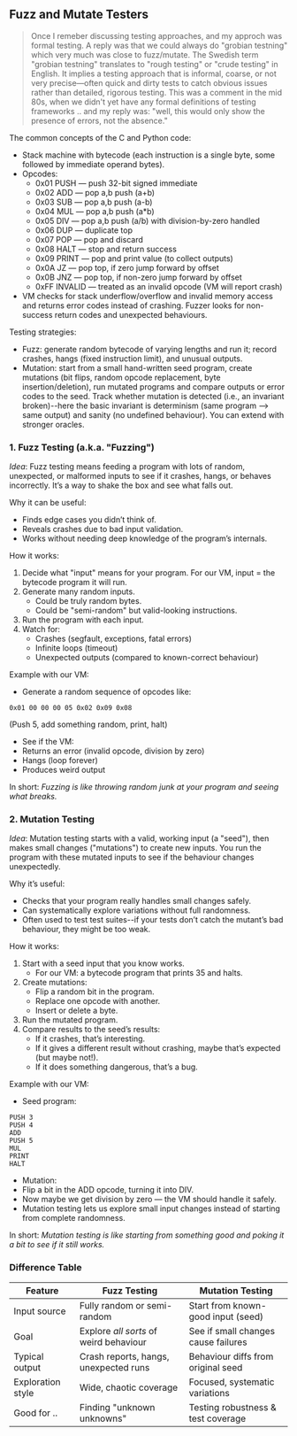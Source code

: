 
## Fuzz and Mutate Testers

> Once I remeber discussing testing approaches, and my approch was formal testing. A reply was that we could
> always do "grobian testning" which very much was close to fuzz/mutate. The Swedish term "grobian testning"
> translates to "rough testing" or "crude testing" in English. It implies a testing approach that is informal,
> coarse, or not very precise—often quick and dirty tests to catch obvious issues rather than detailed,
> rigorous testing. This was a comment in the mid 80s, when we didn't yet have any formal definitions of
> testing frameworks .. and my reply was: "well, this would only show the presence of errors, not the absence."

The common concepts of the C and Python code:
- Stack machine with bytecode (each instruction is a single byte, some followed by immediate operand bytes).
- Opcodes:
    - 0x01 PUSH <int32> — push 32-bit signed immediate
    - 0x02 ADD — pop a,b push (a+b)
    - 0x03 SUB — pop a,b push (a-b)
    - 0x04 MUL — pop a,b push (a*b)
    - 0x05 DIV — pop a,b push (a/b) with division-by-zero handled
    - 0x06 DUP — duplicate top
    - 0x07 POP — pop and discard
    - 0x08 HALT — stop and return success
    - 0x09 PRINT — pop and print value (to collect outputs)
    - 0x0A JZ <offset8> — pop top, if zero jump forward by offset
    - 0x0B JNZ <offset8> — pop top, if non-zero jump forward by offset
    - 0xFF INVALID — treated as an invalid opcode (VM will report crash)
- VM checks for stack underflow/overflow and invalid memory access and returns error codes instead of crashing.
  Fuzzer looks for non-success return codes and unexpected behaviours.

Testing strategies:
- Fuzz: generate random bytecode of varying lengths and run it; record crashes, hangs (fixed instruction limit),
  and unusual outputs.
- Mutation: start from a small hand-written seed program, create mutations (bit flips, random opcode replacement,
  byte insertion/deletion), run mutated programs and compare outputs or error codes to the seed. Track whether
  mutation is detected (i.e., an invariant broken)--here the basic invariant is determinism (same program -->
  same output) and sanity (no undefined behaviour). You can extend with stronger oracles.


### 1. Fuzz Testing (a.k.a. "Fuzzing")

*Idea*:
Fuzz testing means feeding a program with lots of random, unexpected, or malformed inputs to see if it crashes,
hangs, or behaves incorrectly. It’s a way to shake the box and see what falls out.

Why it can be useful:
- Finds edge cases you didn’t think of.
- Reveals crashes due to bad input validation.
- Works without needing deep knowledge of the program’s internals.

How it works:
1. Decide what "input" means for your program. For our VM, input = the bytecode program it will run.
2. Generate many random inputs.
    - Could be truly random bytes.
    - Could be "semi-random" but valid-looking instructions.
3. Run the program with each input.
4. Watch for:
    - Crashes (segfault, exceptions, fatal errors)
    - Infinite loops (timeout)
    - Unexpected outputs (compared to known-correct behaviour)

Example with our VM:
- Generate a random sequence of opcodes like:

```
0x01 00 00 00 05 0x02 0x09 0x08
```
(Push 5, add something random, print, halt)

- See if the VM:
- Returns an error (invalid opcode, division by zero)
- Hangs (loop forever)
- Produces weird output

In short: *Fuzzing is like throwing random junk at your program and seeing what breaks.*



### 2. Mutation Testing

*Idea*:
Mutation testing starts with a valid, working input (a "seed"), then makes small changes
("mutations") to create new inputs. You run the program with these mutated inputs to see
if the behaviour changes unexpectedly.

Why it’s useful:
- Checks that your program really handles small changes safely.
- Can systematically explore variations without full randomness.
- Often used to test test suites--if your tests don’t catch the mutant’s bad behaviour,
  they might be too weak.

How it works:
1. Start with a seed input that you know works.
    - For our VM: a bytecode program that prints 35 and halts.
2. Create mutations:
    - Flip a random bit in the program.
    - Replace one opcode with another.
    - Insert or delete a byte.
3. Run the mutated program.
4. Compare results to the seed’s results:
    - If it crashes, that’s interesting.
    - If it gives a different result without crashing, maybe that’s expected (but maybe not!).
    - If it does something dangerous, that’s a bug.

Example with our VM:
- Seed program:

```
PUSH 3
PUSH 4
ADD
PUSH 5
MUL
PRINT
HALT
```

- Mutation:
- Flip a bit in the ADD opcode, turning it into DIV.
- Now maybe we get division by zero — the VM should handle it safely.
- Mutation testing lets us explore small input changes instead of starting from complete randomness.

In short: *Mutation testing is like starting from something good and poking it a bit to see if it still works.*


### Difference Table

| Feature            | Fuzz Testing                           | Mutation Testing                       |
|--------------------|----------------------------------------|----------------------------------------|
| Input source       | Fully random or semi-random            | Start from known-good input (seed)     |
| Goal               | Explore *all sorts* of weird behaviour | See if small changes cause failures    |
| Typical output     | Crash reports, hangs, unexpected runs  | Behaviour diffs from original seed     |
| Exploration style  | Wide, chaotic coverage                 | Focused, systematic variations         |
| Good for ..        | Finding "unknown unknowns"             | Testing robustness & test coverage     |
